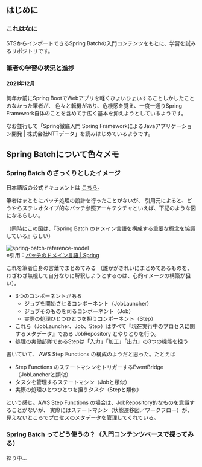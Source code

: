 ## はじめに
### これはなに
STSからインポートできるSpring Batchの入門コンテンツをもとに、学習を試みるリポジトリです。

### 筆者の学習の状況と進捗
#### 2021年12月
何年か前にSpring BootでWebアプリを軽くひょいひょいすることしかしたことのなかった筆者が、
色々と転機があり、危機感を覚え、一度一通りSpring Framework自体のことを含めて手広く基本を抑えようとしているようです。

なお並行して「Spring徹底入門 Spring FrameworkによるJavaアプリケーション開発 | 株式会社NTTデータ」を読みはじめているようです。

## Spring Batchについて色々メモ

### Spring Batch のざっくりとしたイメージ

日本語版の公式ドキュメントは [こちら](https://spring.pleiades.io/spring-batch/docs/current/reference/html/)。

筆者はまともにバッチ処理の設計を行ったことがないが、
引用元によると、どうやらステレオタイプ的なバッチ参照アーキテクチャといえば、下記のような図になるらしい。

（同時にこの図は、『Spring Batch のドメイン言語を構成する重要な概念を協調している』らしい）

![spring-batch-reference-model](https://user-images.githubusercontent.com/41170561/145117317-b386a182-06df-4cd1-8c74-72c02a0588ee.png)  
※引用：[バッチのドメイン言語 | Spring](https://spring.pleiades.io/spring-batch/docs/current/reference/html/domain.html#domainLanguageOfBatch)

これを筆者自身の言葉でまとめてみる
（誰かがきれいにまとめてあるものを、わざわざ無視して自分なりに解釈しようとするのは、心的イメージの構築が狙い）。

* 3つのコンポーネントがある
  * ジョブを開始させるコンポーネント（JobLauncher）
  * ジョブそのものを司るコンポーネント（Job）
  * 実際の処理ひとつひとつを担うコンポーネント（Step）
* これら（JobLauncher、Job、Step）はすべて『現在実行中のプロセスに関するメタデータ』である JobRepository とやりとりを行う。
* 処理の実働部隊であるStepは「入力」「加工」「出力」の3つの機能を担う

書いていて、 AWS Step Functions の構成のようだと思った。たとえば
* Step Functions のステートマシンをトリガーするEventBridge（JobLancherと類似）
* タスクを管理するステートマシン（Jobと類似）
* 実際の処理ひとつひとつを担うタスク（Stepと類似）

という感じ。AWS Step Functions の場合は、JobRepository的なものを意識することがないが、
実際にはステートマシン（状態遷移図／ワークフロー）が、見えないところでプロセスのメタデータを管理してくれている。

### Spring Batch ってどう使うの？（入門コンテンツベースで探ってみる）

探り中...
